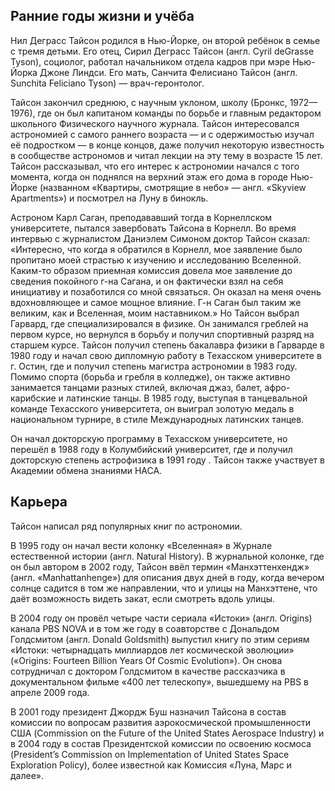 ## Ранние годы жизни и учёба

Нил Деграсс Тайсон родился в Нью-Йорке, он второй ребёнок в семье с тремя детьми. Его отец, Сирил Деграсс Тайсон (англ. Cyril deGrasse Tyson), социолог, работал начальником отдела кадров при мэре Нью-Йорка Джоне Линдси. Его мать, Санчита Фелисиано Тайсон (англ. Sunchita Feliciano Tyson) — врач-геронтолог.

Тайсон закончил среднюю, с научным уклоном, школу (Бронкс, 1972—1976), где он был капитаном команды по борьбе и главным редактором школьного Физического научного журнала. Тайсон интересовался астрономией с самого раннего возраста — и с одержимостью изучал её подростком — в конце концов, даже получил некоторую известность в сообществе астрономов и читал лекции на эту тему в возрасте 15 лет. Тайсон рассказывал, что его интерес к астрономии начался с того момента, когда он поднялся на верхний этаж его дома в городе Нью-Йорке (названном «Квартиры, смотрящие в небо» — англ. «Skyview Apartments») и посмотрел на Луну в бинокль.

Астроном Карл Саган, преподававший тогда в Корнеллском университете, пытался завербовать Тайсона в Корнелл. Во время интервью с журналистом Даниэлем Симоном доктор Тайсон сказал: «Интересно, что когда я обратился в Корнелл, мое заявление было пропитано моей страстью к изучению и исследованию Вселенной. Каким-то образом приемная комиссия довела мое заявление до сведения покойного г-на Сагана, и он фактически взял на себя инициативу и позаботился со мной связаться. Он оказал на меня очень вдохновляющее и самое мощное влияние. Г-н Саган был таким же великим, как и Вселенная, моим наставником.» Но Тайсон выбрал Гарвард, где специализировался в физике. Он занимался греблей на первом курсе, но вернулся в борьбу и получил спортивный разряд на старшем курсе. Тайсон получил степень бакалавра физики в Гарварде в 1980 году и начал свою дипломную работу в Техасском университете в г. Остин, где и получил степень магистра астрономии в 1983 году. Помимо спорта (борьба и гребля в колледже), он также активно занимается танцами разных стилей, включая джаз, балет, афро-карибские и латинские танцы. В 1985 году, выступая в танцевальной команде Техасского университета, он выиграл золотую медаль в национальном турнире, в стиле Международных латинских танцев.

Он начал докторскую программу в Техасском университете, но перешёл в 1988 году в Колумбийский университет, где и получил докторскую степень астрофизика в 1991 году . Тайсон также участвует в Академии обмена знаниями НАСА.

## Карьера

Тайсон написал ряд популярных книг по астрономии.

В 1995 году он начал вести колонку «Вселенная» в Журнале естественной истории (англ. Natural History). В журнальной колонке, где он был автором в 2002 году, Тайсон ввёл термин «Манхэттенхендж» (англ. «Manhattanhenge») для описания двух дней в году, когда вечером солнце садится в том же направлении, что и улицы на Манхэттене, что даёт возможность видеть закат, если смотреть вдоль улицы.

В 2004 году он провёл четыре части сериала «Истоки» (англ. Origins) канала PBS NOVA и в том же году в соавторстве с Дональдом Голдсмитом (англ. Donald Goldsmith) выпустил книгу по этим сериям «Истоки: четырнадцать миллиардов лет космической эволюции» («Origins: Fourteen Billion Years Of Cosmic Evolution»). Он снова сотрудничал с доктором Голдсмитом в качестве рассказчика в документальном фильме «400 лет телескопу», вышедшему на PBS в апреле 2009 года.

В 2001 году президент Джордж Буш назначил Тайсона в состав комиссии по вопросам развития аэрокосмической промышленности США (Commission on the Future of the United States Aerospace Industry) и в 2004 году в состав Президентской комиссии по освоению космоса (President’s Commission on Implementation of United States Space Exploration Policy), более известной как Комиссия «Луна, Марс и далее».
